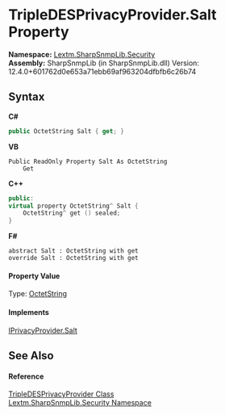 # TripleDESPrivacyProvider.Salt Property 
 

**Namespace:**&nbsp;<a href="N_Lextm_SharpSnmpLib_Security">Lextm.SharpSnmpLib.Security</a><br />**Assembly:**&nbsp;SharpSnmpLib (in SharpSnmpLib.dll) Version: 12.4.0+601762d0e653a71ebb69af963204dfbfb6c26b74

## Syntax

**C#**<br />
``` C#
public OctetString Salt { get; }
```

**VB**<br />
``` VB
Public ReadOnly Property Salt As OctetString
	Get
```

**C++**<br />
``` C++
public:
virtual property OctetString^ Salt {
	OctetString^ get () sealed;
}
```

**F#**<br />
``` F#
abstract Salt : OctetString with get
override Salt : OctetString with get
```


#### Property Value
Type: <a href="T_Lextm_SharpSnmpLib_OctetString">OctetString</a>

#### Implements
<a href="P_Lextm_SharpSnmpLib_Security_IPrivacyProvider_Salt">IPrivacyProvider.Salt</a><br />

## See Also


#### Reference
<a href="T_Lextm_SharpSnmpLib_Security_TripleDESPrivacyProvider">TripleDESPrivacyProvider Class</a><br /><a href="N_Lextm_SharpSnmpLib_Security">Lextm.SharpSnmpLib.Security Namespace</a><br />